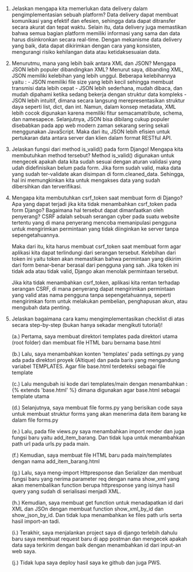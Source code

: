 1. Jelaskan mengapa kita memerlukan data delivery dalam pengimplementasian sebuah platform?
    Data delivery dapat membuat komunikasi yang efektif dan efesien, sehingga data dapat ditransfer secara akurat dan tepat waktu. Selain itu, data delivery juga memastikan bahwa semua bagian platform memiliki informasi yang sama dan data harus disinkronkan secara real-time. Dengan mekanisme data delivery yang baik, data dapat dikirimkan dengan cara yang konsisten, mengurangi risiko kehilangan data atau ketidaksesuaian data.

2. Menurutmu, mana yang lebih baik antara XML dan JSON? Mengapa JSON lebih populer dibandingkan XML?
    Menurut saya, dibanding XML, JSON memiliki kelebihan yang lebih unggul. Beberapa kelebihannya yaitu :
        - JSON memiliki file size yang lebih kecil sehingga membuat transmisi data lebih cepat
        - JSON lebih sederhana, mudah dibaca, dan mudah dipahami ketika sedang bekerja dengan struktur data kompleks
        - JSON lebih intuitif, dimana secara langsung merepresentasikan struktur daya seperti list, dict, dan int.
    Namun, dalam konsep metadata, XML lebih cocok digunakan karena memiliki fitur semacamatribute, schema, dan namesapece.
    Selanjutnya, JSON bisa dibilang cukup populer disebabkan pada app web modern zaman sekarang sering sekali menggunakan JavaScript. Maka dari itu, JSON lebih efisien untuk pertukaran data antara server dan klien dalam format RESTful API.

3.  Jelaskan fungsi dari method is_valid() pada form Django! Mengapa kita membutuhkan method tersebut?
    Method is_valid() digunakan untuk mengecek apakah data kita sudah sesuai dengan aturan validasi yang udah didefinisikan belum pada form. Jika form sudah valid, maka data yang sudah ter-validate akan disimpan di form.cleaned_data. Sehingga, hal ini memungkinkan kita untuk mengakses data yang sudah dibersihkan dan terverifikasi.

4. Mengapa kita membutuhkan csrf_token saat membuat form di Django? Apa yang dapat terjadi jika kita tidak menambahkan csrf_token pada form Django? Bagaimana hal tersebut dapat dimanfaatkan oleh penyerang?
    CSRF adalah sebuah serangan cyber pada suatu website tertentu yang di mana penyerang mencoba memanipulasi pengguna untuk mengirimkan permintaan yang tidak diinginkan ke server tanpa sepengetahuannya.

    Maka dari itu, kita harus membuat csrf_token saat membuat form agar aplikasi kita dapat terlindungi dari serangan tersebut. Kelebihan dari token ini yaitu token akan memastikan bahwa permintaan yang dikirim dari form benar-benar berasal dari pengguna yang sah. Jika token ini tidak ada atau tidak valid, Django akan menolak permintaan tersebut.

    Jika kita tidak menambahkan csrf_token, aplikasi kita rentan terhadap serangan CSRF, di mana penyerang dapat mengirimkan permintaan yang valid atas nama pengguna tanpa sepengetahuannya, seperti mengirimkan form untuk melakukan pembelian, penghapusan akun, atau mengubah data penting.

5. Jelaskan bagaimana cara kamu mengimplementasikan checklist di atas secara step-by-step (bukan hanya sekadar mengikuti tutorial)!

    (a.) Pertama, saya membuat direktori templates pada direktori utama (root folder) dan membuat file HTML baru bernama base.html

    (b.) Lalu, saya menambahkan konten 'templates' pada settings.py yang ada pada direktori proyek (Altique) dan pada baris yang mengandung variabel TEMPLATES. Agar file base.html terdeteksi sebagai file template

    (c.) Lalu mengubah isi kode dari templates/main dengan menambahkan : {% extends 'base.html' %}
    dimana digunakan agar base.html sebagai template utama

    (d.) Selanjutnya, saya membuat file forms.py yang berisikan code saya untuk membuat struktur forms yang akan menerima data item barang ke dalam file forms.py

    (e.) Lalu, pada file views.py saya menambahkan import render dan juga fungsi baru yaitu add_item_barang. Dan tidak lupa untuk menambahkan path url pada urls.py pada main.

    (f.) Kemudian, saya membuat file HTML baru pada main/templates dengan nama add_item_barang.html

    (g.) Lalu, saya meng-import Httpresponse dan Serializer dan membuat fungsi baru yang nerima parameter req dengan nama show_xml yang akan menembalikan function berupa httpresponse yang isinya hasil query yang sudah di serialisasi menjadi XML.

    (h.) Kemudian, saya membuat get function untuk menadapatkan id dari XML dan JSOn dengan membuat function show_xml_by_id dan show_json_by_id. Dan tidak lupa menambahkan ke files path urls serta hasil import-an tadi.

    (i.) Terakhir, saya menjalankan project saya di django terlebih dahulu baru saya membuat request baru di app postman dan mengecek apakah data saya terkirim dengan baik dengan menambahkan id dari input-an web saya.

    (j.) Tidak lupa saya deploy hasil saya ke github dan juga PWS.
